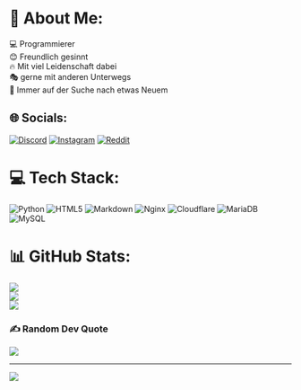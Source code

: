 # 💫 About Me:
💻 Programmierer<br>😊 Freundlich gesinnt<br>🔥 Mit viel Leidenschaft dabei<br>🎭 gerne mit anderen Unterwegs<br>🔭 Immer auf der Suche nach etwas Neuem


## 🌐 Socials:
[![Discord](https://img.shields.io/badge/Discord-%237289DA.svg?logo=discord&logoColor=white)](https://discord.gg/UckgcQZcNE) [![Instagram](https://img.shields.io/badge/Instagram-%23E4405F.svg?logo=Instagram&logoColor=white)](https://instagram.com/zarroc05) [![Reddit](https://img.shields.io/badge/Reddit-%23FF4500.svg?logo=Reddit&logoColor=white)](https://reddit.com/user/zarroc79) 

# 💻 Tech Stack:
![Python](https://img.shields.io/badge/python-3670A0?style=for-the-badge&logo=python&logoColor=ffdd54) ![HTML5](https://img.shields.io/badge/html5-%23E34F26.svg?style=for-the-badge&logo=html5&logoColor=white) ![Markdown](https://img.shields.io/badge/markdown-%23000000.svg?style=for-the-badge&logo=markdown&logoColor=white) ![Nginx](https://img.shields.io/badge/nginx-%23009639.svg?style=for-the-badge&logo=nginx&logoColor=white) ![Cloudflare](https://img.shields.io/badge/Cloudflare-F38020?style=for-the-badge&logo=Cloudflare&logoColor=white) ![MariaDB](https://img.shields.io/badge/MariaDB-003545?style=for-the-badge&logo=mariadb&logoColor=white) ![MySQL](https://img.shields.io/badge/mysql-%2300f.svg?style=for-the-badge&logo=mysql&logoColor=white)
# 📊 GitHub Stats:
![](https://github-readme-stats.vercel.app/api?username=zarroc05&theme=darcula&hide_border=false&include_all_commits=false&count_private=false)<br/>
![](https://github-readme-streak-stats.herokuapp.com/?user=zarroc05&theme=darcula&hide_border=false)<br/>
![](https://github-readme-stats.vercel.app/api/top-langs/?username=zarroc05&theme=darcula&hide_border=false&include_all_commits=false&count_private=false&layout=compact)

### ✍️ Random Dev Quote
![](https://quotes-github-readme.vercel.app/api?type=horizontal&theme=dark)

---
[![](https://visitcount.itsvg.in/api?id=zarroc05&icon=5&color=12)](https://visitcount.itsvg.in)

<!-- Proudly created with GPRM ( https://gprm.itsvg.in ) -->
